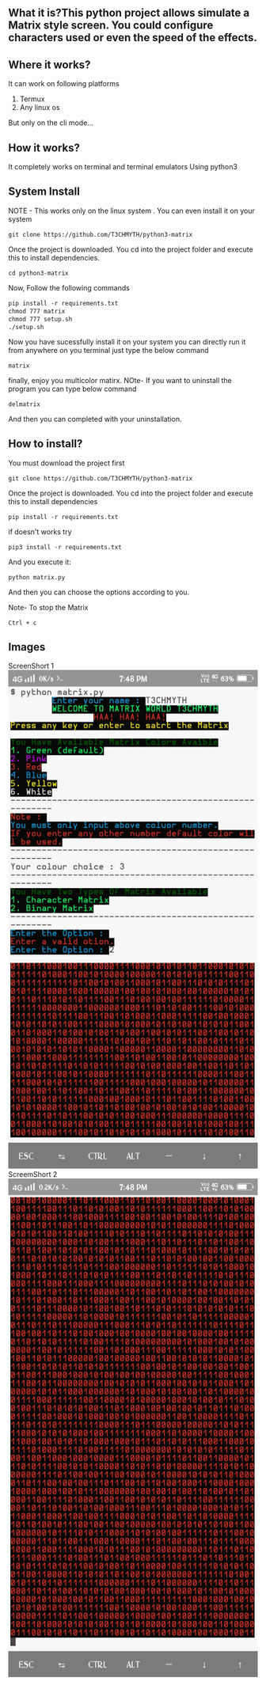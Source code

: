 ## What it is?This python project allows simulate a Matrix style screen. You could configure characters used or even the speed of the effects.

## Where it works?
It can work on following platforms
1. Termux
2. Any linux os                                                                                                       

But only on the cli mode...

## How it works?
It completely works on terminal and terminal emulators
Using python3

## System Install
NOTE - 
This works only on the linux system
.
You can even install it on your system

```
git clone https://github.com/T3CHMYTH/python3-matrix

```
Once the project is downloaded. You cd into the project folder and execute this to install dependencies.
```
cd python3-matrix
```
Now, Follow the following commands
```
pip install -r requirements.txt
chmod 777 matrix
chmod 777 setup.sh
./setup.sh

```
Now you have sucessfully install it on your system you can directly run it from
anywhere on you terminal just type the below command
```
matrix
```
finally, enjoy you multicolor matirx.
NOte- 
If you want to uninstall the program you can type below command
```
delmatrix
```
And then you can completed with your uninstallation.

## How to install?
You must download the project first

```
git clone https://github.com/T3CHMYTH/python3-matrix

```

Once the project is downloaded. You cd into the project folder and execute this to install dependencies

```
pip install -r requirements.txt

```
if doesn't works try

```
pip3 install -r requirements.txt

```

And you execute it:

```
python matrix.py

```

And then you can choose the options according to you.

Note-
To stop the Matrix

```
Ctrl + c

```
## Images
ScreenShort 1
![](Images/termux-screen-short.jpg)
ScreemShort 2
![](Images/termux-screenshot-2.jpg)
